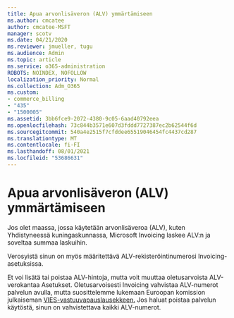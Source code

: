 ```yaml
---
title: Apua arvonlisäveron (ALV) ymmärtämiseen
ms.author: cmcatee
author: cmcatee-MSFT
manager: scotv
ms.date: 04/21/2020
ms.reviewer: jmueller, tugu
ms.audience: Admin
ms.topic: article
ms.service: o365-administration
ROBOTS: NOINDEX, NOFOLLOW
localization_priority: Normal
ms.collection: Adm_O365
ms.custom:
- commerce_billing
- "435"
- "1500005"
ms.assetid: 3bb6fce9-2072-4380-9c05-6aad40792eea
ms.openlocfilehash: 73c844b3571e607d3fddd7727387ec2b62544f6d
ms.sourcegitcommit: 540a4e2515f7cfddee65519046454fc4437cd287
ms.translationtype: MT
ms.contentlocale: fi-FI
ms.lasthandoff: 08/01/2021
ms.locfileid: "53686631"
---
```

# <a name="help-understanding-value-added-tax-vat"></a>Apua arvonlisäveron (ALV) ymmärtämiseen

Jos olet maassa, jossa käytetään arvonlisäveroa (ALV), kuten Yhdistyneessä kuningaskunnassa, Microsoft Invoicing laskee ALV:n ja soveltaa summaa laskuihin.
  
Verosyistä sinun on myös määritettävä ALV-rekisteröintinumerosi Invoicing-asetuksissa.
  
Et voi lisätä tai poistaa ALV-hintoja, mutta voit muuttaa oletusarvoista ALV-verokantaa Asetukset. Oletusarvoisesti Invoicing vahvistaa ALV-numerot palvelun avulla, mutta suosittelemme lukemaan Euroopan komission julkaiseman [VIES-vastuuvapauslausekkeen.](https://go.microsoft.com/fwlink/?LinkID=841741) Jos haluat poistaa palvelun käytöstä, sinun on vahvistettava kaikki ALV-numerot.